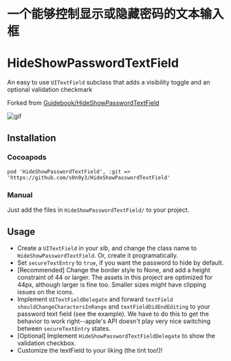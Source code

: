 # 一个能够控制显示或隐藏密码的文本输入框
# HideShowPasswordTextField
An easy to use `UITextField` subclass that adds a visibility toggle and an optional validation checkmark

Forked from [Guidebook/HideShowPasswordTextField](https://github.com/Guidebook/HideShowPasswordTextField)

![gif](https://s3.amazonaws.com/f.cl.ly/items/1E3Y19383s3J3g0b2Y0M/password_gif.gif?v=fc97ac97)

## Installation
### Cocoapods
`pod 'HideShowPasswordTextField', :git => 'https://github.com/s0n9y3/HideShowPasswordTextField'`

### Manual
Just add the files in `HideShowPasswordTextField/` to your project.


## Usage
* Create a `UITextField` in your xib, and change the class name to `HideShowPasswordTextField`.  Or, create it programatically.
* Set `secureTextEntry` to `true`, if you want the password to hide by default.
* [Recommended] Change the border style to None, and add a height constraint of 44 or larger.  The assets in this project are optimized for 44px, although larger is fine too.  Smaller sizes might have clipping issues on the icons.
* Implement `UITextFieldDelegate` and forward `textField shouldChangeCharactersInRange` and `textFieldDidEndEditing` to your password text field (see the example).  We have to do this to get the behavior to work right--apple's API doesn't play very nice switching between `secureTextEntry` states.
* [Optional] Implement `HideShowPasswordTextFieldDelegate` to show the validation checkbox.
* Customize the textField to your liking (the tint too!)!
